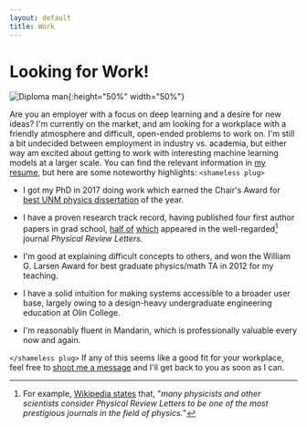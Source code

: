 ```yaml
---
layout: default
title: Work
---
```

# Looking for Work!

![Diploma man]({{site.baseurl}}/assets/finish_line.jpg){:height="50%" width="50%"}

Are you an employer with a focus on deep learning and a desire for new ideas? I'm currently on the market, and am looking for a workplace with a friendly atmosphere and difficult, open-ended problems to work on. I'm still a bit undecided between employment in industry vs. academia, but either way am excited about getting to work with interesting machine learning models at a larger scale. You can find the relevant information in [my resume]({{site.baseurl}}/assets/resume.pdf), but here are some noteworthy highlights: `<shameless plug>`

* I got my PhD in 2017 doing work which earned the Chair's Award for [best UNM physics dissertation](https://cquic.unm.edu/cquic-news/chairs-award-or-best-dissertation-in-physics/) of the year.

* I have a proven research track record, having published four first author papers in grad school, [half of](https://doi.org/10.1103/PhysRevLett.114.120506) [which](https://doi.org/10.1103/PhysRevLett.120.170503) appeared in the well-regarded[^prl] journal _Physical Review Letters_.

* I'm good at explaining difficult concepts to others, and won the William G. Larsen Award for best graduate physics/math TA in 2012 for my teaching.

* I have a solid intuition for making systems accessible to a broader user base, largely owing to a design-heavy undergraduate engineering education at Olin College.

* I'm reasonably fluent in Mandarin, which is professionally valuable every now and again.

`</shameless plug>` If any of this seems like a good fit for your workplace, feel free to [shoot me a message](mailto:jmjacobmiller@gmail.com) and I'll get back to you as soon as I can.

[^prl]:  For example, [Wikipedia states](https://en.wikipedia.org/wiki/Physical_Review_Letters) that, "_many physicists and other scientists consider Physical Review Letters to be one of the most prestigious journals in the field of physics._"